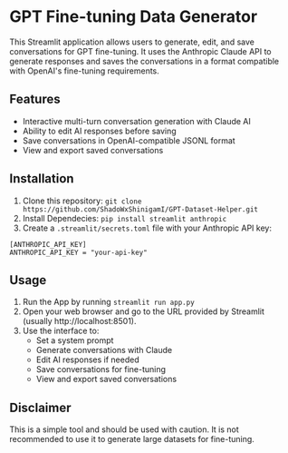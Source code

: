 # GPT Fine-tuning Data Generator

This Streamlit application allows users to generate, edit, and save conversations for GPT fine-tuning. It uses the Anthropic Claude API to generate responses and saves the conversations in a format compatible with OpenAI's fine-tuning requirements.

## Features

- Interactive multi-turn conversation generation with Claude AI
- Ability to edit AI responses before saving
- Save conversations in OpenAI-compatible JSONL format
- View and export saved conversations

## Installation

1. Clone this repository:
`git clone https://github.com/ShadoWxShinigamI/GPT-Dataset-Helper.git`
2. Install Dependecies:
`pip install streamlit anthropic`
3. Create a `.streamlit/secrets.toml` file with your Anthropic API key:
```
[ANTHROPIC_API_KEY]
ANTHROPIC_API_KEY = "your-api-key"
```

## Usage
1. Run the App by running `streamlit run app.py`
2. Open your web browser and go to the URL provided by Streamlit (usually http://localhost:8501).
3. Use the interface to:
    - Set a system prompt
    - Generate conversations with Claude
    - Edit AI responses if needed
    - Save conversations for fine-tuning
    - View and export saved conversations

## Disclaimer
This is a simple tool and should be used with caution. It is not recommended to use it to generate large datasets for fine-tuning.